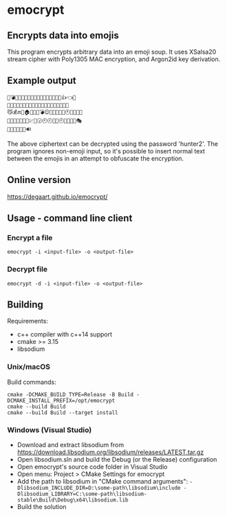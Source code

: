 # emocrypt

## Encrypts data into emojis

This program encrypts arbitrary data into an emoji soup.
It uses XSalsa20 stream cipher with Poly1305 MAC encryption, and Argon2id key derivation.

## Example output

```
🐲💣💩🍗😤📲🐽👹💠🔚🔝🐯🌷😾📩💎📀👍👈🆓
🌴🍗🎇🎃😊💟📃💯🐁🐘💅🛃🎰🌟🐠🎺🍞🍫🐻🎳
😼💰🔚💮🏠🎵🎷🎷💣😌💀🍹🚟🌷👨🕙📕🍑👋🔥
🎫😅🎄🐳👒🆕🌰💹🐸🕝🕘🕗🐫🏯🕘🍎📝🐹👢🎭
🛃🌲😣😢🌀🍺🔊
```

The above ciphertext can be decrypted using the password 'hunter2'.
The program ignores non-emoji input, so it's possible to insert normal text between the emojis in an attempt to obfuscate the encryption.

## Online version

https://degaart.github.io/emocrypt/

## Usage - command line client

### Encrypt a file

```
emocrypt -i <input-file> -o <output-file>
```

### Decrypt file

```
emocrypt -d -i <input-file> -o <output-file>
```

## Building

Requirements:

- c++ compiler with c++14 support
- cmake >= 3.15
- libsodium


### Unix/macOS

Build commands:

```
cmake -DCMAKE_BUILD_TYPE=Release -B Build -DCMAKE_INSTALL_PREFIX=/opt/emocrypt
cmake --build Build
cmake --build Build --target install
```

### Windows (Visual Studio)

- Download and extract libsodium from https://download.libsodium.org/libsodium/releases/LATEST.tar.gz
- Open libsodium.sln and build the Debug (or the Release) configuration
- Open emocrypt's source code folder in Visual Studio
- Open menu: Project > CMake Settings for emocrypt
- Add the path to libsodium in "CMake command arguments": ```-Dlibsodium_INCLUDE_DIR=D:\some-path\libsodium\include -Dlibsodium_LIBRARY=C:\some-path\libsodium-stable\Build\Debug\x64\libsodium.lib```
- Build the solution

